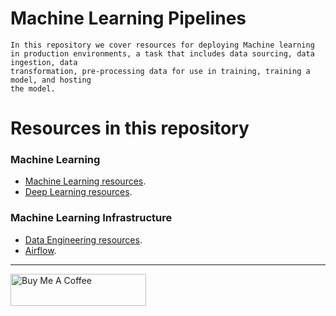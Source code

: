 # Machine Learning Pipelines

```
In this repository we cover resources for deploying Machine learning
in production environments, a task that includes data sourcing, data ingestion, data 
transformation, pre-processing data for use in training, training a model, and hosting 
the model. 
```

# Resources in this repository

### Machine Learning 

* [Machine Learning resources](https://github.com/bt3gl/Curated_ETL_and_ML_Pipelines/tree/master/machine_learning_examples).
* [Deep Learning resources](https://github.com/bt3gl/Curated_ETL-and-ML-Pipelines/blob/master/deep_learning_resources.md).

### Machine Learning Infrastructure

* [Data Engineering resources](https://github.com/bt3gl/Curated_ETL_and_ML_Pipelines/blob/master/data_engineering.md).
* [Airflow](https://github.com/bt3gl/Curated_ETL-and-ML-Pipelines/blob/master/airflow.md).


---
<a href="https://www.buymeacoffee.com/miavonpizza" target="_blank"><img src="https://cdn.buymeacoffee.com/buttons/arial-pink.png" alt="Buy Me A Coffee" style="height: 51px !important;width: 217px !important;" ></a>

